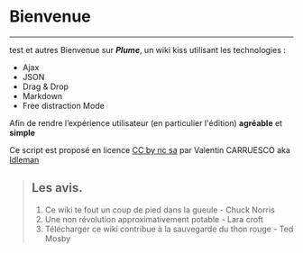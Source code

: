 Bienvenue
===
---
test et autres
Bienvenue sur ***Plume***, un wiki kiss utilisant les technologies : 
- Ajax
- JSON
- Drag & Drop
- Markdown
- Free distraction Mode

Afin de rendre l’expérience utilisateur (en particulier l'édition) **agréable** et **simple**

Ce script est proposé en licence [CC by nc sa](http://creativecommons.org/licenses/by-nc-sa/2.0/fr/) par Valentin CARRUESCO aka [Idleman](http://blog.idleman.fr "")

> ## Les avis.
> 1.   Ce wiki te fout un coup de pied dans la gueule - Chuck Norris
> 2.   Une non révolution approximativement potable - Lara croft
> 3.   Télécharger ce wiki contribue à la sauvegarde du thon rouge - Ted Mosby